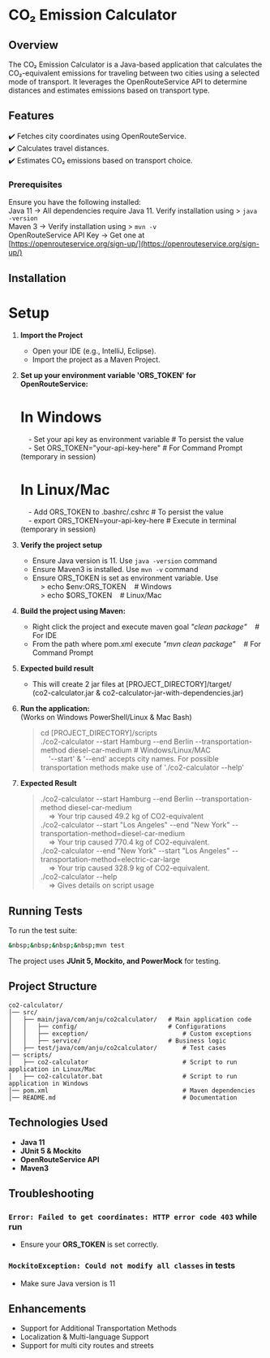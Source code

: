# CO₂ Emission Calculator

## Overview
The CO₂ Emission Calculator is a Java-based application that calculates the CO₂-equivalent emissions for traveling between two cities using a selected mode of transport. It leverages the OpenRouteService API to determine distances and estimates emissions based on transport type.

## Features
✔️ Fetches city coordinates using OpenRouteService.  
✔️ Calculates travel distances.  
✔️ Estimates CO₂ emissions based on transport choice.  

### Prerequisites
Ensure you have the following installed:  
Java 11 → All dependencies require Java 11. Verify installation using > `java -version`  
Maven 3 → Verify installation using > `mvn -v`  
OpenRouteService API Key → Get one at [https://openrouteservice.org/sign-up/](https://openrouteservice.org/sign-up/)  

## Installation
# Setup
1. **Import the Project**  
	- Open your IDE (e.g., IntelliJ, Eclipse).  
	- Import the project as a Maven Project.  

2. **Set up your environment variable 'ORS_TOKEN' for OpenRouteService:**  
	# In Windows  
	&nbsp;&nbsp;&nbsp;&nbsp;- Set your api key as environment variable 			# To persist the value  
	&nbsp;&nbsp;&nbsp;&nbsp;- Set ORS_TOKEN="your-api-key-here"      				# For Command Prompt (temporary in session)  
	# In Linux/Mac  
	&nbsp;&nbsp;&nbsp;&nbsp;- Add ORS_TOKEN to .bashrc/.cshrc		 			# To persist the value  
	&nbsp;&nbsp;&nbsp;&nbsp;- export ORS_TOKEN=your-api-key-here   				# Execute in terminal  (temporary in session)

3. **Verify the project setup**  
	- Ensure Java version is 11. Use `java -version` command  
	- Ensure Maven3 is installed. Use `mvn -v` command  
	- Ensure ORS_TOKEN is set as environment variable. Use  
	&nbsp;&nbsp;&nbsp;&nbsp;> echo $env:ORS_TOKEN&nbsp;&nbsp;&nbsp;&nbsp;# Windows  
	&nbsp;&nbsp;&nbsp;&nbsp;> echo $ORS_TOKEN&nbsp;&nbsp;&nbsp;&nbsp;# Linux/Mac
  
4. **Build the project using Maven:**  
	- Right click the project and execute maven goal <i>"clean package"</i>&nbsp;&nbsp;&nbsp;&nbsp;# For IDE  
	- From the path where pom.xml execute <i>"mvn clean package"</i>&nbsp;&nbsp;&nbsp;&nbsp;# For Command Prompt  
  
5. **Expected build result**  
	- This will create 2 jar files at [PROJECT_DIRECTORY]/target/  
		(co2-calculator.jar & co2-calculator-jar-with-dependencies.jar)  
	
6. **Run the application:**  
	(Works on Windows PowerShell/Linux & Mac Bash)  
	> cd [PROJECT_DIRECTORY]/scripts  
	> ./co2-calculator --start Hamburg --end Berlin --transportation-method diesel-car-medium 	# Windows/Linux/MAC  
&nbsp;&nbsp;&nbsp;&nbsp;'--start' & '--end' accepts city names. For possible transportation methods make use of './co2-calculator --help' 
7. **Expected Result**  
	> ./co2-calculator --start Hamburg --end Berlin --transportation-method diesel-car-medium  
&nbsp;&nbsp;&nbsp;&nbsp;=> Your trip caused 49.2 kg of CO2-equivalent  
    > ./co2-calculator --start "Los Angeles" --end "New York" --transportation-method=diesel-car-medium  
&nbsp;&nbsp;&nbsp;&nbsp;=> Your trip caused 770.4 kg of CO2-equivalent.  
	> ./co2-calculator --end "New York" --start "Los Angeles" --transportation-method=electric-car-large  
&nbsp;&nbsp;&nbsp;&nbsp;=> Your trip caused 328.9 kg of CO2-equivalent.  
	> ./co2-calculator --help  
&nbsp;&nbsp;&nbsp;&nbsp;=> Gives details on script usage

## Running Tests
To run the test suite:  
```&nbsp;&nbsp;sh  
&nbsp;&nbsp;&nbsp;&nbsp;mvn test  
```  
The project uses **JUnit 5, Mockito, and PowerMock** for testing.

## Project Structure
```
co2-calculator/
│── src/
│   ├── main/java/com/anju/co2calculator/  	# Main application code
│   │   ├── config/                      	# Configurations
│   │   ├── exception/                      	# Custom exceptions
│   │   ├── service/                       	# Business logic
│   ├── test/java/com/anju/co2calculator/   	# Test cases
│── scripts/                                 
│   ├── co2-calculator                      	# Script to run application in Linux/Mac
│   ├── co2-calculator.bat                   	# Script to run application in Windows
│── pom.xml                                 	# Maven dependencies
│── README.md                               	# Documentation
```

## Technologies Used
- **Java 11**
- **JUnit 5 & Mockito**
- **OpenRouteService API**
- **Maven3**


## Troubleshooting
### `Error: Failed to get coordinates: HTTP error code 403` while run
- Ensure your **ORS_TOKEN** is set correctly.

### `MockitoException: Could not modify all classes` in tests
- Make sure Java version is 11

## Enhancements
- Support for Additional Transportation Methods
- Localization & Multi-language Support
- Support for multi city routes and streets
  
  
  
  
  
  
  


